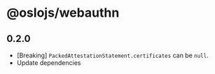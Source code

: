 # @oslojs/webauthn

## 0.2.0

- [Breaking] `PackedAttestationStatement.certificates` can be `null`.
- Update dependencies
